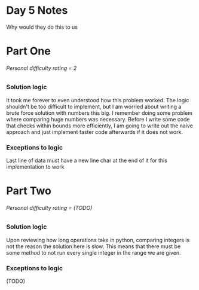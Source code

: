 # Day 5 Notes

Why would they do this to us

# Part One
###### Personal difficulty rating = 2

### Solution logic
It took me forever to even understood how this problem worked. The logic shouldn't be too difficult to implement, but I am worried about writing a brute force solution with numbers this big. I remember doing some problem where comparing huge numbers was necessary. Before I write some code that checks within bounds more efficiently, I am going to write out the naive approach and just implement faster code afterwards if it does not work.

### Exceptions to logic
Last line of data must have a new line char at the end of it for this implementation to work

# Part Two
###### Personal difficulty rating = (TODO)

### Solution logic
Upon reviewing how long operations take in python, comparing integers is not the reason the solution here is slow. This means that there must be some method to not run every single integer in the range we are given.

### Exceptions to logic
(TODO)